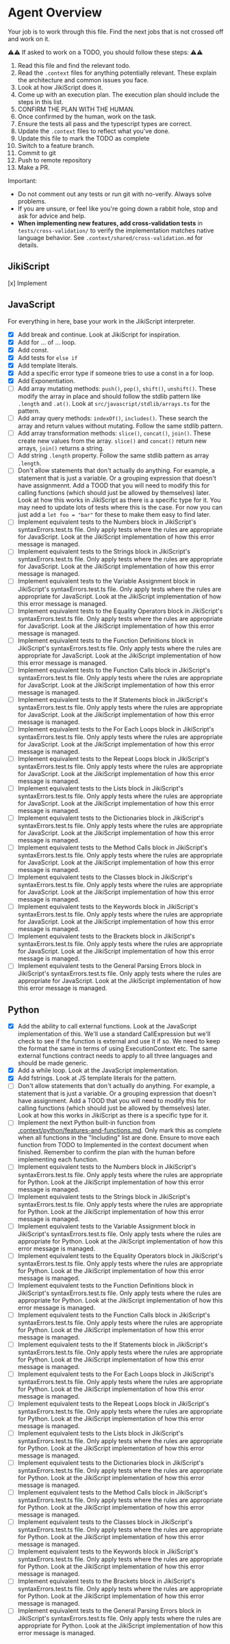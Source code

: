 # Agent Overview

Your job is to work through this file. Find the next jobs that is not crossed off and work on it.

⚠️⚠️ If asked to work on a TODO, you should follow these steps: ⚠️⚠️

1. Read this file and find the relevant todo.
2. Read the `.context` files for anything potentially relevant. These explain the architecture and common issues you face.
3. Look at how JikiScript does it.
4. Come up with an execution plan. The execution plan should include the steps in this list.
5. CONFIRM THE PLAN WITH THE HUMAN.
6. Once confirmed by the human, work on the task.
7. Ensure the tests all pass and the typescript types are correct.
8. Update the `.context` files to reflect what you've done.
9. Update this file to mark the TODO as complete
10. Switch to a feature branch.
11. Commit to git
12. Push to remote repository
13. Make a PR.

Important:

- Do not comment out any tests or run git with no-verify. Always solve problems.
- If you are unsure, or feel like you're going down a rabbit hole, stop and ask for advice and help.
- **When implementing new features, add cross-validation tests** in `tests/cross-validation/` to verify the implementation matches native language behavior. See `.context/shared/cross-validation.md` for details.

## JikiScript

[x] Implement

## JavaScript

For everything in here, base your work in the JikiScript interpreter.

- [x] Add break and continue. Look at JikiScript for inspiration.
- [x] Add for ... of ... loop.
- [x] Add const.
- [x] Add tests for `else if`
- [x] Add template literals.
- [x] Add a specific error type if someone tries to use a const in a for loop.
- [x] Add Exponentiation.
- [ ] Add array mutating methods: `push()`, `pop()`, `shift()`, `unshift()`. These modify the array in place and should follow the stdlib pattern like `.length` and `.at()`. Look at `src/javascript/stdlib/arrays.ts` for the pattern.
- [ ] Add array query methods: `indexOf()`, `includes()`. These search the array and return values without mutating. Follow the same stdlib pattern.
- [ ] Add array transformation methods: `slice()`, `concat()`, `join()`. These create new values from the array. `slice()` and `concat()` return new arrays, `join()` returns a string.
- [ ] Add string `.length` property. Follow the same stdlib pattern as array `.length`.
- [ ] Don't allow statements that don't actually do anything. For example, a statement that is just a variable. Or a grouping expression that doesn't have assignmennt. Add a TOOD that you will need to modify this for calling functions (which should just be allowed by themselves) later. Look at how this works in JikiScript as there is a specific type for it. You may need to update lots of tests where this is the case. For now you can just add a `let foo = "bar"` for these to make them easy to find later.
- [ ] Implement equivalent tests to the Numbers block in JikiScript's syntaxErrors.test.ts file. Only apply tests where the rules are appropriate for JavaScript. Look at the JikiScript implementation of how this error message is managed.
- [ ] Implement equivalent tests to the Strings block in JikiScript's syntaxErrors.test.ts file. Only apply tests where the rules are appropriate for JavaScript. Look at the JikiScript implementation of how this error message is managed.
- [ ] Implement equivalent tests to the Variable Assignment block in JikiScript's syntaxErrors.test.ts file. Only apply tests where the rules are appropriate for JavaScript. Look at the JikiScript implementation of how this error message is managed.
- [ ] Implement equivalent tests to the Equality Operators block in JikiScript's syntaxErrors.test.ts file. Only apply tests where the rules are appropriate for JavaScript. Look at the JikiScript implementation of how this error message is managed.
- [ ] Implement equivalent tests to the Function Definitions block in JikiScript's syntaxErrors.test.ts file. Only apply tests where the rules are appropriate for JavaScript. Look at the JikiScript implementation of how this error message is managed.
- [ ] Implement equivalent tests to the Function Calls block in JikiScript's syntaxErrors.test.ts file. Only apply tests where the rules are appropriate for JavaScript. Look at the JikiScript implementation of how this error message is managed.
- [ ] Implement equivalent tests to the If Statements block in JikiScript's syntaxErrors.test.ts file. Only apply tests where the rules are appropriate for JavaScript. Look at the JikiScript implementation of how this error message is managed.
- [ ] Implement equivalent tests to the For Each Loops block in JikiScript's syntaxErrors.test.ts file. Only apply tests where the rules are appropriate for JavaScript. Look at the JikiScript implementation of how this error message is managed.
- [ ] Implement equivalent tests to the Repeat Loops block in JikiScript's syntaxErrors.test.ts file. Only apply tests where the rules are appropriate for JavaScript. Look at the JikiScript implementation of how this error message is managed.
- [ ] Implement equivalent tests to the Lists block in JikiScript's syntaxErrors.test.ts file. Only apply tests where the rules are appropriate for JavaScript. Look at the JikiScript implementation of how this error message is managed.
- [ ] Implement equivalent tests to the Dictionaries block in JikiScript's syntaxErrors.test.ts file. Only apply tests where the rules are appropriate for JavaScript. Look at the JikiScript implementation of how this error message is managed.
- [ ] Implement equivalent tests to the Method Calls block in JikiScript's syntaxErrors.test.ts file. Only apply tests where the rules are appropriate for JavaScript. Look at the JikiScript implementation of how this error message is managed.
- [ ] Implement equivalent tests to the Classes block in JikiScript's syntaxErrors.test.ts file. Only apply tests where the rules are appropriate for JavaScript. Look at the JikiScript implementation of how this error message is managed.
- [ ] Implement equivalent tests to the Keywords block in JikiScript's syntaxErrors.test.ts file. Only apply tests where the rules are appropriate for JavaScript. Look at the JikiScript implementation of how this error message is managed.
- [ ] Implement equivalent tests to the Brackets block in JikiScript's syntaxErrors.test.ts file. Only apply tests where the rules are appropriate for JavaScript. Look at the JikiScript implementation of how this error message is managed.
- [ ] Implement equivalent tests to the General Parsing Errors block in JikiScript's syntaxErrors.test.ts file. Only apply tests where the rules are appropriate for JavaScript. Look at the JikiScript implementation of how this error message is managed.

## Python

- [x] Add the ability to call external functions. Look at the JavaScript implementation of this. We'll use a standard CallExpression but we'll check to see if the function is external and use it if so. We need to keep the format the same in terms of using ExecutionContext etc. The same external functions contract needs to apply to all three languages and should be made generic.
- [x] Add a while loop. Look at the JavaScript implementation.
- [x] Add fstrings. Look at JS template literals for the pattern.
- [ ] Don't allow statements that don't actually do anything. For example, a statement that is just a variable. Or a grouping expression that doesn't have assignment. Add a TOOD that you will need to modify this for calling functions (which should just be allowed by themselves) later. Look at how this works in JikiScript as there is a specific type for it.
- [ ] Implement the next Python built-in function from [.context/python/features-and-functions.md](.context/python/features-and-functions.md). Only mark this as complete when all functions in the "Including" list are done. Ensure to move each function from TODO to Implemented in the context document when finished. Remember to confirm the plan with the human before implementing each function.
- [ ] Implement equivalent tests to the Numbers block in JikiScript's syntaxErrors.test.ts file. Only apply tests where the rules are appropriate for Python. Look at the JikiScript implementation of how this error message is managed.
- [ ] Implement equivalent tests to the Strings block in JikiScript's syntaxErrors.test.ts file. Only apply tests where the rules are appropriate for Python. Look at the JikiScript implementation of how this error message is managed.
- [ ] Implement equivalent tests to the Variable Assignment block in JikiScript's syntaxErrors.test.ts file. Only apply tests where the rules are appropriate for Python. Look at the JikiScript implementation of how this error message is managed.
- [ ] Implement equivalent tests to the Equality Operators block in JikiScript's syntaxErrors.test.ts file. Only apply tests where the rules are appropriate for Python. Look at the JikiScript implementation of how this error message is managed.
- [ ] Implement equivalent tests to the Function Definitions block in JikiScript's syntaxErrors.test.ts file. Only apply tests where the rules are appropriate for Python. Look at the JikiScript implementation of how this error message is managed.
- [ ] Implement equivalent tests to the Function Calls block in JikiScript's syntaxErrors.test.ts file. Only apply tests where the rules are appropriate for Python. Look at the JikiScript implementation of how this error message is managed.
- [ ] Implement equivalent tests to the If Statements block in JikiScript's syntaxErrors.test.ts file. Only apply tests where the rules are appropriate for Python. Look at the JikiScript implementation of how this error message is managed.
- [ ] Implement equivalent tests to the For Each Loops block in JikiScript's syntaxErrors.test.ts file. Only apply tests where the rules are appropriate for Python. Look at the JikiScript implementation of how this error message is managed.
- [ ] Implement equivalent tests to the Repeat Loops block in JikiScript's syntaxErrors.test.ts file. Only apply tests where the rules are appropriate for Python. Look at the JikiScript implementation of how this error message is managed.
- [ ] Implement equivalent tests to the Lists block in JikiScript's syntaxErrors.test.ts file. Only apply tests where the rules are appropriate for Python. Look at the JikiScript implementation of how this error message is managed.
- [ ] Implement equivalent tests to the Dictionaries block in JikiScript's syntaxErrors.test.ts file. Only apply tests where the rules are appropriate for Python. Look at the JikiScript implementation of how this error message is managed.
- [ ] Implement equivalent tests to the Method Calls block in JikiScript's syntaxErrors.test.ts file. Only apply tests where the rules are appropriate for Python. Look at the JikiScript implementation of how this error message is managed.
- [ ] Implement equivalent tests to the Classes block in JikiScript's syntaxErrors.test.ts file. Only apply tests where the rules are appropriate for Python. Look at the JikiScript implementation of how this error message is managed.
- [ ] Implement equivalent tests to the Keywords block in JikiScript's syntaxErrors.test.ts file. Only apply tests where the rules are appropriate for Python. Look at the JikiScript implementation of how this error message is managed.
- [ ] Implement equivalent tests to the Brackets block in JikiScript's syntaxErrors.test.ts file. Only apply tests where the rules are appropriate for Python. Look at the JikiScript implementation of how this error message is managed.
- [ ] Implement equivalent tests to the General Parsing Errors block in JikiScript's syntaxErrors.test.ts file. Only apply tests where the rules are appropriate for Python. Look at the JikiScript implementation of how this error message is managed.
